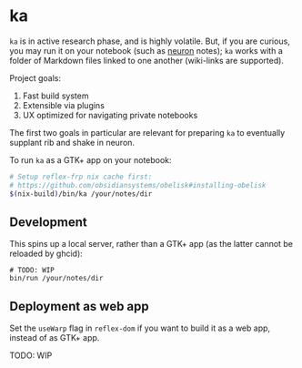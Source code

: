 # ka

`ka` is in active research phase, and is highly volatile. But, if you are curious, you may run it on your notebook (such as [neuron] notes); `ka` works with a folder of Markdown files linked to one another (wiki-links are supported).

Project goals:

1. Fast build system
2. Extensible via plugins
3. UX optimized for navigating private notebooks

The first two goals in particular are relevant for preparing `ka` to eventually supplant rib and shake in neuron.

To run `ka` as a GTK+ app on your notebook:

```bash
# Setup reflex-frp nix cache first: 
# https://github.com/obsidiansystems/obelisk#installing-obelisk
$(nix-build)/bin/ka /your/notes/dir
```

## Development

This spins up a local server, rather than a GTK+ app (as the latter cannot be reloaded by ghcid):

```
# TODO: WIP
bin/run /your/notes/dir
```

## Deployment as web app

Set the `useWarp` flag in `reflex-dom` if you want to build it as a web app, instead of as GTK+ app.

TODO: WIP

[neuron]: https://github.com/srid/neuron